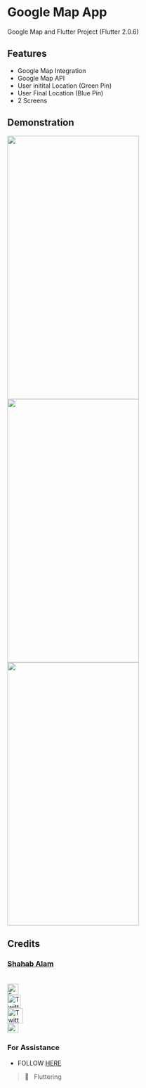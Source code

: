 # Google Map App

Google Map and Flutter Project (Flutter 2.0.6)

## Features

- Google Map Integration
- Google Map API
- User initital Location (Green Pin)
- User Final Location (Blue Pin)
- 2 Screens

## Demonstration

<!-- COMING SOON :screwdriver: :placard:	  -->


 <img height = "600" width= "300" src="https://user-images.githubusercontent.com/104030327/184551417-a4f4569f-c170-4864-a9dc-9ddeda3c19bc.png" /> <br/>
 <img height = "600" width= "300" src="https://user-images.githubusercontent.com/104030327/184551420-38eeb45b-6ca5-43b1-93f0-df15847a1a83.png" /> <br/>
 <img height = "600" width= "300" src="https://user-images.githubusercontent.com/104030327/184551423-33b336b7-9dea-47a1-9636-a064a1f14cf3.png" /> <br/>



## Credits

 ### [Shahab Alam](#) <br/><br/>

 <div class="social-icons-image">
                <a href="https://www.facebook.com/iamShahabAlam/">
                    <img src="https://www.facebook.com/images/fb_icon_325x325.png" style= "height:25px;"  alt="Facebook Icon" >
                </a>
            </div> 

 <div class="social-icons-image">
                <a href="https://github.com/IamShahabAlam">
                    <img src="https://pngimg.com/uploads/github/github_PNG69.png"  style = "height:30px" alt="Twitter Icon">
                </a>
            </div>

<div class="social-icons-image">
                <a href="https://twitter.com/IamShahabAlam">
                    <img src="https://pngimg.com/uploads/twitter/twitter_PNG3.png" style = "height:35px;" alt="Twitter Icon">
                </a>
            </div>
            
 <div class="social-icons-image">
                <a  href="mailto:IamshahabAlam@gmail.com">
<img  alt="Gmail" height="22px" width="25px"  src="https://cdn-icons-png.flaticon.com/512/281/281769.png" />

</a>
            </div>
            
### For Assistance
- FOLLOW <a href="https://github.com/IamShahabAlam"> HERE </a> <br/>

> :blue_heart: &nbsp; Fluttering

